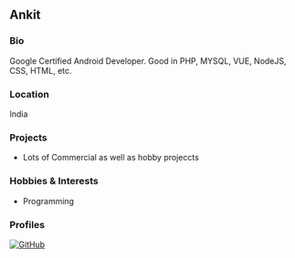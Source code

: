 ## Ankit

### Bio
Google Certified Android Developer. Good in PHP, MYSQL, VUE, NodeJS, CSS, HTML, etc.
 
### Location
India

### Projects
- Lots of Commercial as well as hobby projeccts

### Hobbies & Interests
- Programming

### Profiles
[![GitHub][github-img]](https://github.com/hrankit)   

<!-- Don't edit the below 2 lines -->
[twitter-img]: https://i.imgur.com/wWzX9uB.png
[github-img]: https://i.imgur.com/9I6NRUm.png